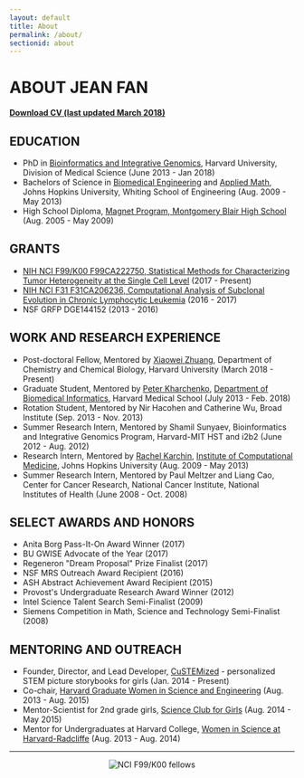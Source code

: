 ```yaml
---
layout: default
title: About
permalink: /about/
sectionid: about
---
```


# ABOUT JEAN FAN

<!---
<div class="col-sm-4 pull-right">
<img src="{{ "/img/profile.jpg" | prepend: site.baseurl }}" class="img-responsive img-circle" alt="Jean Fan">
<br><br>
</div>

I am currently an NCI F99/K00 post-doctoral fellow in the lab of [Dr. Xiaowei Zhuang](http://zhuang.harvard.edu/) at Harvard University. I received my PhD in Bioinformatics and Integrative Genomics at Harvard under the mentorship of [Dr. Peter Kharchenko](http://pklab.med.harvard.edu/) at the Department of Biomedical Informatics and in close collaboration with [Dr. Catherine Wu](http://wulab.dfci.harvard.edu/) at the Dana-Farber Cancer Institute. My research interests center around developing computational methods for identifying and characterizing heterogeneity at the single cell level, particularly in the context of cancer, using multi-omics approaches.
--->

[**Download CV (last updated March 2018)**](/docs/resume/JEAN_FAN_cv.pdf)

## EDUCATION
- PhD in [Bioinformatics and Integrative Genomics](http://dms.hms.harvard.edu/big/), Harvard University, Division of Medical Science (June 2013 - Jan 2018)
- Bachelors of Science in [Biomedical Engineering](http://www.bme.jhu.edu/) and [Applied Math](http://engineering.jhu.edu/ams/), Johns Hopkins University, Whiting School of Engineering (Aug. 2009 - May 2013)
- High School Diploma, [Magnet Program, Montgomery Blair High School](https://mbhs.edu/departments/magnet/) (Aug. 2005 - May 2009)

## GRANTS
- [NIH NCI F99/K00 F99CA222750, Statistical Methods for Characterizing Tumor Heterogeneity at the Single Cell Level](https://grants.uberresearch.com/100000054/F99CA222750/Statistical-Methods-for-Characterizing-Tumor-Heterogeneity-at-the-Single-Cell-Level) (2017 - Present)
- [NIH NCI F31 F31CA206236, Computational Analysis of Subclonal Evolution in Chronic Lymphocytic Leukemia](https://grants.uberresearch.com/100000054/F31CA206236/Computational-Analysis-of-Subclonal-Evolution-in-Chronic-Lymphocytic-Leukemia) (2016 - 2017)
- NSF GRFP DGE144152 (2013 - 2016)

## WORK AND RESEARCH EXPERIENCE
- Post-doctoral Fellow, Mentored by [Xiaowei Zhuang](http://zhuang.harvard.edu/), Department of Chemistry and Chemical Biology, Harvard University (March 2018 - Present)
- Graduate Student, Mentored by [Peter Kharchenko](http://pklab.med.harvard.edu/), [Department of Biomedical Informatics](https://dbmi.hms.harvard.edu/), Harvard Medical School (July 2013 - Feb. 2018)
- Rotation Student, Mentored by Nir Hacohen and Catherine Wu, Broad Institute (Sep. 2013 - Nov. 2013)
- Summer Research Intern, Mentored by Shamil Sunyaev, Bioinformatics and Integrative Genomics Program, Harvard-MIT HST and i2b2 (June 2012 - Aug. 2012)
- Research Intern, Mentored by [Rachel Karchin](http://karchinlab.org/), [Institute of Computational Medicine](https://icm.jhu.edu), Johns Hopkins University (Aug. 2009 - May 2013)
- Summer Research Intern, Mentored by Paul Meltzer and Liang Cao, Center for Cancer Research, National Cancer Institute, National Institutes of Health (June 2008 - Oct. 2008)

## SELECT AWARDS AND HONORS
- Anita Borg Pass-It-On Award Winner (2017)
- BU GWISE Advocate of the Year (2017)
- Regeneron "Dream Proposal" Prize Finalist (2017)
- NSF MRS Outreach Award Recipient (2016)
- ASH Abstract Achievement Award Recipient (2015)
- Provost's Undergraduate Research Award Winner (2012)
- Intel Science Talent Search Semi-Finalist (2009)
- Siemens Competition in Math, Science and Technology Semi-Finalist (2008)

## MENTORING AND OUTREACH
- Founder, Director, and Lead Developer, [CuSTEMized](https://custemized.org) - personalized STEM picture storybooks for girls (Jan. 2014 - Present)
- Co-chair, [Harvard Graduate Women in Science and Engineering](http://projects.iq.harvard.edu/hgwise/) (Aug. 2013 - Aug. 2015)
- Mentor-Scientist for 2nd grade girls, [Science Club for Girls](http://www.scienceclubforgirls.org/) (Aug. 2014 - May 2015)
- Mentor for Undergraduates at Harvard College, [Women in Science at Harvard-Radcliffe](http://wishr.weebly.com/) (Aug. 2013 - Aug. 2014)

<hr>

<div align="center"><img class="img-responsive" src="{{ "/img/about.png" | prepend: site.baseurl }}" alt="NCI F99/K00 fellows"></div>
